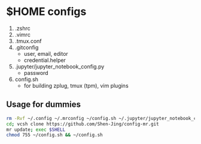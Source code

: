 # $HOME configs
1. .zshrc
2. .vimrc
3. .tmux.conf
4. .gitconfig
    - user, email, editor
    - credential.helper
5. .jupyter/jupyter_notebook_config.py
    - password
6. config.sh
    - for building zplug, tmux (tpm), vim plugins

## Usage for dummies
```bash
rm -Rvf ~/.config ~/.mrconfig ~/config.sh ~/.jupyter/jupyter_notebook_config.py ~/.gitignore.d/ ~/.gitconfig ~/.zshrc ~/.vimrc ~/.ycm_extra_conf.py ~/.tmux.conf ~/README.md
cd; vcsh clone https://github.com/Shen-Jing/config-mr.git
mr update; exec $SHELL
chmod 755 ~/config.sh && ~/config.sh
```